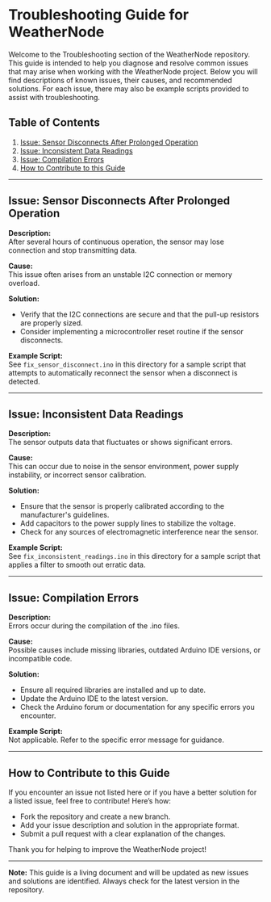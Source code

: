 # Troubleshooting Guide for WeatherNode

Welcome to the Troubleshooting section of the WeatherNode repository. This guide is intended to help you diagnose and resolve common issues that may arise when working with the WeatherNode project. Below you will find descriptions of known issues, their causes, and recommended solutions. For each issue, there may also be example scripts provided to assist with troubleshooting.

## Table of Contents

1. [Issue: Sensor Disconnects After Prolonged Operation](#issue-sensor-disconnects-after-prolonged-operation)
2. [Issue: Inconsistent Data Readings](#issue-inconsistent-data-readings)
3. [Issue: Compilation Errors](#issue-compilation-errors)
4. [How to Contribute to this Guide](#how-to-contribute-to-this-guide)

---

## Issue: Sensor Disconnects After Prolonged Operation

**Description:**  
After several hours of continuous operation, the sensor may lose connection and stop transmitting data.

**Cause:**  
This issue often arises from an unstable I2C connection or memory overload.

**Solution:**  
- Verify that the I2C connections are secure and that the pull-up resistors are properly sized.
- Consider implementing a microcontroller reset routine if the sensor disconnects.

**Example Script:**  
See `fix_sensor_disconnect.ino` in this directory for a sample script that attempts to automatically reconnect the sensor when a disconnect is detected.

---

## Issue: Inconsistent Data Readings

**Description:**  
The sensor outputs data that fluctuates or shows significant errors.

**Cause:**  
This can occur due to noise in the sensor environment, power supply instability, or incorrect sensor calibration.

**Solution:**  
- Ensure that the sensor is properly calibrated according to the manufacturer's guidelines.
- Add capacitors to the power supply lines to stabilize the voltage.
- Check for any sources of electromagnetic interference near the sensor.

**Example Script:**  
See `fix_inconsistent_readings.ino` in this directory for a sample script that applies a filter to smooth out erratic data.

---

## Issue: Compilation Errors

**Description:**  
Errors occur during the compilation of the .ino files.

**Cause:**  
Possible causes include missing libraries, outdated Arduino IDE versions, or incompatible code.

**Solution:**  
- Ensure all required libraries are installed and up to date.
- Update the Arduino IDE to the latest version.
- Check the Arduino forum or documentation for any specific errors you encounter.

**Example Script:**  
Not applicable. Refer to the specific error message for guidance.

---

## How to Contribute to this Guide

If you encounter an issue not listed here or if you have a better solution for a listed issue, feel free to contribute! Here’s how:
- Fork the repository and create a new branch.
- Add your issue description and solution in the appropriate format.
- Submit a pull request with a clear explanation of the changes.

Thank you for helping to improve the WeatherNode project!

---

**Note:** This guide is a living document and will be updated as new issues and solutions are identified. Always check for the latest version in the repository.

